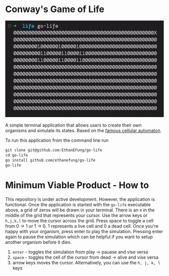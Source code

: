 # Conway's Game of Life

![](./life.gif)

A simple terminal application that allows users to create their own organisms and
simulate its states. Based on the [famous cellular automaton](https://en.wikipedia.org/wiki/Conway%27s_Game_of_Life).

To run this application from the command line run
```
git clone git@github.com:EthanEFung/go-life
cd go-life
go install github.com/ethanefung/go-life
go-life
```

# Minimum Viable Product -  How to
This repository is under active development. However, the application is functional.
Once the application is started with the `go-life` executable above, a grid of zeros
will be drawn in your terminal. There is an `X` in the middle of the grid that
represents your cursor. Use the arrow keys or `h,j,k,l` to move the cursor across the
grid. Press space to toggle a cell from 0 -> 1 or 1 -> 0. 1 represents a live cell and
0 a dead cell. Once you're happy with your organism, press enter to play the simulation.
Pressing enter again to pause the simulation which can be helpful if you want to setup
another organism before it dies.

1. `enter` - toggles the simulation from play -> pauase and vise versa
2. `space` - toggles the cell of the cursor from dead -> alive and vise versa
3. arrow keys moves the cursor. Alternatively, you can use the `h, j, k, l` keys

